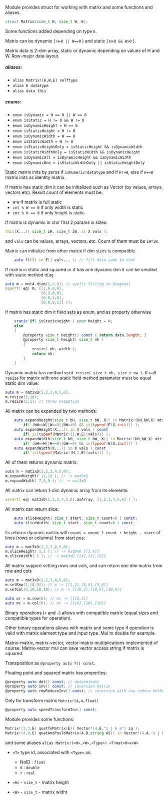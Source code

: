 Module provides struct for working with matrix and some functions and aliases.

```d
struct Matrix(size_t H, size_t W, E);
```

Some functions added depending on type `E`.

Matrix can be dynamic ( `H=0 || W==0` ) and static ( `H>0 && W>0` ).

Matrix data is 2-dim array, static or dynamic depending on
values of H and W. Row-major data layout.

##### aliases:

- `alias Matrix!(H,W,E) selftype`
- `alias E datatype`
- `alias data this`

##### enums:

- `enum isDynamic = H == 0 || W == 0`
- `enum isStatic = H != 0 && W != 0`
- `enum isDynamicHeight = H == 0`
- `enum isStaticHeight = H != 0`
- `enum isDynamicWidth = W == 0`
- `enum isStaticWidth = W != 0`
- `enum isStaticHeightOnly = isStaticHeight && isDynamicWidth`
- `enum isStaticWidthOnly = isStaticWidth && isDynamicHeight`
- `enum isDynamicAll = isDynamicHeight && isDynamicWidth`
- `enum isDynamicOne = isStaticWidthOnly || isStaticHeightOnly`

Static matrix inits by zeros if `isNumeric!datatype` and if `H!=W`,
else if `H==W` matrix inits as identity matrix.

If matrix has static dim it can be initialized such as Vector
(by values, arrays, vectors etc). Result count of elements must be:

- `H*W` if matrix is full static
- `cnt % W == 0` if only width is static
- `cnt % H == 0` if only height is static

If matrix is dynamic in ctor first 2 params is sizes:

```d
this(X...)( size_t iH, size_t iW, in X vals );
```

and `vals` can be values, arrays, vectors, etc.
Count of them must be `iH*iW`.

Matrix can initialize from other matrix if dim sizes is compatible.

```d
    auto fill( in E[] vals... ); // fill data same in ctor
```

If matrix is static and squared or if has one dynamic dim it 
can be created with static method `diag`

```d
auto m = mat4.diag(1,2,3); // cyclic filling in diagonal
assert( eq( m, [[1,0,0,0],
                [0,2,0,0],
                [0,0,3,0],
                [0,0,0,1]] ));
```

If matrix has static dim it field sets as enum, and as property otherwise
```d
    static if( isStaticHeight ) enum height = H;
    else
    {
        @property size_t height() const { return data.length; }
        @property size_t height( size_t nh )
        {
            resize( nh, width );
            return nh;
        }
    }
```

Dynamic matrix has method `void resize( size_t nh, size_t nw )`.
If call `resize` for matrix with one static field method parameter
must be equal static dim value:

```d
auto m = mat3xD(1,2,3,4,5,6);
m.resize(3,10);
m.resize(5,5); // throw exception
```

All matrix can be expanded by two methods:

```d
    auto expandHeight(size_t bH, size_t bW, X)( in Matrix!(bH,bW,X) mtr ) const
        if( (bW==W||W==0||bW==0) && is(typeof(E(X.init))) );
    auto expandHeight(X...)( in X vals ) const
        if( is(typeof(Matrix!(1,W,E)(vals))) );
    auto expandWidth(size_t bH, size_t bW, X)( in Matrix!(bH,bW,X) mtr ) const
        if( (bH==H||H==0||bH==0) && is(typeof(E(X.init))) )
    auto expandWidth(X...)( in X vals ) const
        if( is(typeof(Matrix!(H,1,E)(vals))) );
```

All of them returns dynamic matrix:

```d
auto m = mat3xD(1,2,3,4,5,6);
m.expandHeight( 12,15 ); // -> matDxD
m.expandWidth( 7,8,9 ); // -> mat3xD
```

All matrix can return 1-dim dynamic array from its elements:

```d
assert( eq( mat3xD(1,2,3,4,5,6).asArray, [1,2,3,4,5,6] ) );
```

All matrix can return slice:

```d
    auto sliceHeight( size_t start, size_t count=0 ) const;
    auto sliceWidth( size_t start, size_t count=0 ) const;
```

its returns dynamic matrix with `count = count ? count : height - start` of
lines (rows or columns) from start pos:

```d
auto m = mat3xD(1,2,3,4,5,6);
m.sliceHeight( 1,1 ); // -> matDxD [[3,4]]
m.sliceWidth( 1 ); // -> mat3xD [[4],[5],[6]]
```

All matrix support setting rows and cols,
and can return one dim matrix from row and cols

```d
auto m = mat3xD(1,2,3,4,5,6);
m.setRow(1,[8,9]); // m -> [[1,2],[8,9],[5,6]]
m.setCol(0,10,10,10); // m -> [[10,2],[10,9],[10,6]] 

auto mr = m.row(0); // mc -> [[10,2]]
auto mc = m.col(0); // mc -> [[10],[10],[10]]
```

Binary operations (`+` and `-`) allows with compatible matrix
(equal sizes and compatible types for operation).

Other binary operations allows with matrix and some type if
operation is valid with matrix element type and input type.
Mul to double for example.

Matrix-matrix, matrix-vector, vector-matrix multiplications implemented of course.
Matrix-vector mul can save vector access string if matrix is squared.

Transposition as `@property auto T() const`.

Floating point and squared matrix has properties:
```d
@property auto det() const; // determinant
@property auto inv() const; // inversion matrix
@property auto rowReduceInv() const; // inversion with row reduce method
```

Only for transform matrix `Matrix!(4,4,float)`
```d
@property auto speedTransformInv() const;
```

Module provides some functions:

```d
Matrix!(3,3,E) quatToMatrix(E)( Vector!(4,E,"i j k a") iq );
Matrix!(4,4,E) quatAndPosToMatrix(A,B,string AS)( in Vector!(4,A,"i j k a") iq, in Vector!(3,B,AS) pos );
```

and some aliases `alias Matrix!(<H>,<W>,<Type>) <T>mat<H>x<W>`

- `<T>` type id, associated with `<Type>` as:

    - NoID : `float`
    - `d`  : `double`
    - `r`  : `real`

- `<H>` - `size_t` - matrix height
- `<W>` - `size_t` - matrix widht
